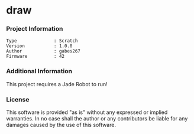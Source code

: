 draw
================



### Project Information
```
Type              : Scratch
Version           : 1.0.0
Author            : gabes267
Firmware          : 42
```

### Additional Information
This project requires a Jade Robot to run!

### License
This software is provided "as is" without any expressed or implied warranties.  In no case shall the author or any contributors be liable for any damages caused by the use of this software.

